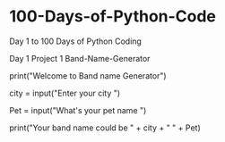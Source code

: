# 100-Days-of-Python-Code
Day 1 to 100 Days of Python Coding

Day 1 Project 1 Band-Name-Generator

  print("Welcome to Band name Generator")
  
  city = input("Enter your city ")
 
  Pet = input("What's your pet name ")
  
  print("Your band name could be " + city + " " + Pet)
